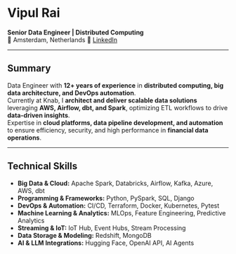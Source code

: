 # Vipul Rai  
**Senior Data Engineer | Distributed Computing**  
📍 Amsterdam, Netherlands
🔗 [LinkedIn](http://linkedin.com/in/vipulrai)  

---

## **Summary**  
Data Engineer with **12+ years of experience** in **distributed computing, big data architecture, and DevOps automation**.  
Currently at Knab, I **architect and deliver scalable data solutions** leveraging **AWS, Airflow, dbt, and Spark**, optimizing ETL workflows to drive **data-driven insights**.  
Expertise in **cloud platforms, data pipeline development, and automation** to ensure efficiency, security, and high performance in **financial data operations**.  

---

## **Technical Skills**  
- **Big Data & Cloud:** Apache Spark, Databricks, Airflow, Kafka, Azure, AWS, dbt  
- **Programming & Frameworks:** Python, PySpark, SQL, Django  
- **DevOps & Automation:** CI/CD, Terraform, Docker, Kubernetes, Pytest  
- **Machine Learning & Analytics:** MLOps, Feature Engineering, Predictive Analytics  
- **Streaming & IoT:** IoT Hub, Event Hubs, Stream Processing  
- **Data Storage & Modeling:** Redshift, MongoDB  
- **AI & LLM Integrations:** Hugging Face, OpenAI API, AI Agents  
